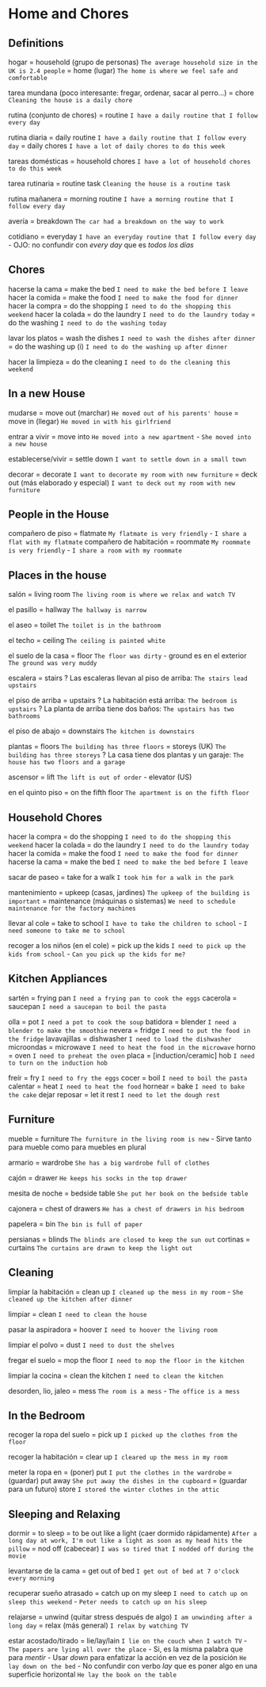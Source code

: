 # Home and Chores

## Definitions

hogar
    = household (grupo de personas) `The average household size in the UK is 2.4 people`
    = home (lugar) `The home is where we feel safe and comfortable`

tarea mundana (poco interesante: fregar, ordenar, sacar al perro...)
    = chore `Cleaning the house is a daily chore`

rutina (conjunto de chores) = routine `I have a daily routine that I follow every day`

rutina diaria
    = daily routine `I have a daily routine that I follow every day`
    = daily chores `I have a lot of daily chores to do this week`

tareas domésticas
    = household chores `I have a lot of household chores to do this week`

tarea rutinaria = routine task `Cleaning the house is a routine task`

rutina mañanera = morning routine `I have a morning routine that I follow every day`

avería = breakdown `The car had a breakdown on the way to work`

cotidiano = everyday `I have an everyday routine that I follow every day`
    - OJO: no confundir con _every day_ que es _todos los días_

## Chores

hacerse la cama = make the bed `I need to make the bed before I leave`
hacer la comida = make the food `I need to make the food for dinner`
hacer la compra = do the shopping `I need to do the shopping this weekend`
hacer la colada
    = do the laundry `I need to do the laundry today`
    = do the washing `I need to do the washing today`

lavar los platos
    = wash the dishes `I need to wash the dishes after dinner`
    = do the washing up (i) `I need to do the washing up after dinner`

hacer la limpieza = do the cleaning `I need to do the cleaning this weekend`

## In a new House

mudarse
    = move out (marchar) `He moved out of his parents' house`
    = move in (llegar) `He moved in with his girlfriend`

entrar a vivir = move into `He moved into a new apartment` - `She moved into a new house`

establecerse/vivir = settle down `I want to settle down in a small town`

decorar
    = decorate `I want to decorate my room with new furniture`
    = deck out (más elaborado y especial) `I want to deck out my room with new furniture`

## People in the House

compañero de piso = flatmate `My flatmate is very friendly` - `I share a flat with my flatmate`
compañero de habitación = roommate `My roommate is very friendly` - `I share a room with my roommate`


## Places in the house

salón = living room `The living room is where we relax and watch TV`

el pasillo = hallway `The hallway is narrow`


el aseo = toilet `The toilet is in the bathroom`

el techo = ceiling `The ceiling is painted white`

el suelo de la casa
    = floor `The floor was dirty`
       - ground es en el exterior `The ground was very muddy`

escalera = stairs
    ? Las escaleras llevan al piso de arriba: `The stairs lead upstairs`

el piso de arriba = upstairs
    ? La habitación está arriba: `The bedroom is upstairs`
    ? La planta de arriba tiene dos baños: `The upstairs has two bathrooms`

el piso de abajo = downstairs `The kitchen is downstairs`

plantas
    = floors `The building has three floors`
    = storeys (UK) `The building has three storeys`
    ? La casa tiene dos plantas y un garaje: `The house has two floors and a garage`

ascensor = lift `The lift is out of order`
    - elevator (US)

en el quinto piso = on the fifth floor `The apartment is on the fifth floor`

## Household Chores

hacer la compra = do the shopping `I need to do the shopping this weekend`
hacer la colada = do the laundry `I need to do the laundry today`
hacer la comida = make the food `I need to make the food for dinner`
hacerse la cama = make the bed `I need to make the bed before I leave`

sacar de paseo = take <sbody> for a walk `I took him for a walk in the park`

mantenimiento
    = upkeep (casas, jardines) `The upkeep of the building is important`
    = maintenance (máquinas o sistemas) `We need to schedule maintenance for the factory machines`

llevar al cole = take to school `I have to take the children to school` - `I need someone to take me to school`

recoger a los niños (en el cole) = pick up the kids `I need to pick up the kids from school` - `Can you pick up the kids for me?`

## Kitchen Appliances


sartén = frying pan `I need a frying pan to cook the eggs`
cacerola = saucepan `I need a saucepan to boil the pasta`

olla = pot `I need a pot to cook the soup`
batidora = blender `I need a blender to make the smoothie`
nevera = fridge `I need to put the food in the fridge`
lavavajillas = dishwasher `I need to load the dishwasher`
microondas = microwave `I need to heat the food in the microwave`
horno = oven `I need to preheat the oven`
placa = [induction/ceramic] hob `I need to turn on the induction hob`

freír = fry `I need to fry the eggs`
cocer = boil `I need to boil the pasta`
calentar = heat `I need to heat the food`
hornear = bake `I need to bake the cake`
dejar reposar = let it rest `I need to let the dough rest`


## Furniture

mueble = furniture `The furniture in the living room is new`
    - Sirve tanto para mueble como para muebles en plural

armario = wardrobe `She has a big wardrobe full of clothes`

cajón = drawer `He keeps his socks in the top drawer`

mesita de noche = bedside table `She put her book on the bedside table`

cajonera = chest of drawers `He has a chest of drawers in his bedroom`

papelera = bin `The bin is full of paper`

persianas = blinds `The blinds are closed to keep the sun out`
cortinas = curtains `The curtains are drawn to keep the light out`

## Cleaning

limpiar la habitación
    = clean up `I cleaned up the mess in my room` - `She cleaned up the kitchen after dinner`

limpiar = clean `I need to clean the house`

pasar la aspiradora = hoover `I need to hoover the living room`

limpiar el polvo = dust `I need to dust the shelves`

fregar el suelo = mop the floor `I need to mop the floor in the kitchen`

limpiar la cocina = clean the kitchen `I need to clean the kitchen`

desorden, lio, jaleo = mess `The room is a mess` - `The office is a mess`

## In the Bedroom

recoger la ropa del suelo
    = pick up `I picked up the clothes from the floor`

recoger la habitación
    = clear up `I cleared up the mess in my room`

meter la ropa en
    = (poner) put `I put the clothes in the wardrobe`
    = (guardar) put away `She put away the dishes in the cupboard`
    = (guardar para un futuro) store `I stored the winter clothes in the attic`


## Sleeping and Relaxing

dormir
    = to sleep
    = to be out like a light (caer dormido rápidamente) `After a long day at work, I'm out like a light as soon as my head hits the pillow`
    = nod off (cabecear) `I was so tired that I nodded off during the movie`

levantarse de la cama = get out of bed `I get out of bed at 7 o'clock every morning`

recuperar sueño atrasado = catch up on my sleep `I need to catch up on sleep this weekend` - `Peter needs to catch up on his sleep`

relajarse
    = unwind (quitar stress después de algo) `I am unwinding after a long day`
    = relax (más general) `I relax by watching TV`

estar acostado/tirado
    = lie/lay/lain `I lie on the couch when I watch TV` - `The papers are lying all over the place`
        - Si, es la misma palabra que para _mentir_
        - Usar _down_ para enfatizar la acción en vez de la posición `He lay down on the bed`
        - No confundir con verbo _lay_ que es poner algo en una superficie horizontal `He lay the book on the table`
